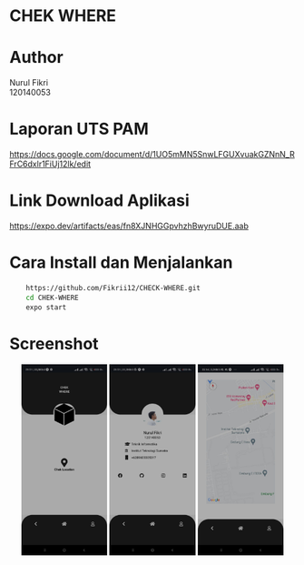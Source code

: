 <h1> CHEK WHERE </h1>

# Author
Nurul Fikri<br>
120140053

# Laporan UTS PAM
https://docs.google.com/document/d/1UO5mMN5SnwLFGUXvuakGZNnN_RFrC6dxlr1FiUj12lk/edit

# Link Download Aplikasi
https://expo.dev/artifacts/eas/fn8XJNHGGpvhzhBwyruDUE.aab

# Cara Install dan Menjalankan
```bash 
    https://github.com/Fikrii12/CHECK-WHERE.git
    cd CHEK-WHERE
    expo start
```

# Screenshot
<center>
    <img src="assets/Home.jpg" width="30%">
    <img src="assets/Profil.jpg" width="30%">
    <img src="assets/Detail.jpg" width="30%">
</center>
